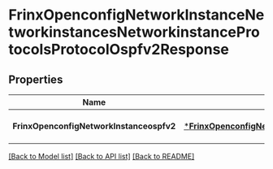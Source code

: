 # FrinxOpenconfigNetworkInstanceNetworkinstancesNetworkinstanceProtocolsProtocolOspfv2Response

## Properties
Name | Type | Description | Notes
------------ | ------------- | ------------- | -------------
**FrinxOpenconfigNetworkInstanceospfv2** | [***FrinxOpenconfigNetworkInstanceNetworkinstancesNetworkinstanceProtocolsProtocolOspfv2**](frinx.openconfig.network.instance.networkinstances.networkinstance.protocols.protocol.Ospfv2.md) |  | [optional] [default to null]

[[Back to Model list]](../README.md#documentation-for-models) [[Back to API list]](../README.md#documentation-for-api-endpoints) [[Back to README]](../README.md)


